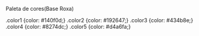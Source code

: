 Paleta de cores(Base Roxa)

.color1 {color: #140f0d;}
.color2 {color: #192647;}
.color3 {color: #434b8e;}
.color4 {color: #8274dc;}
.color5 {color: #d4a6fa;}